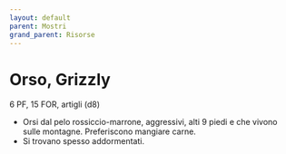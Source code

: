 ```yaml
---
layout: default
parent: Mostri
grand_parent: Risorse
---
```


# Orso, Grizzly

6 PF, 15 FOR, artigli (d8)

- Orsi dal pelo rossiccio-marrone, aggressivi, alti 9 piedi e che vivono sulle montagne. Preferiscono mangiare carne.
- Si trovano spesso addormentati.